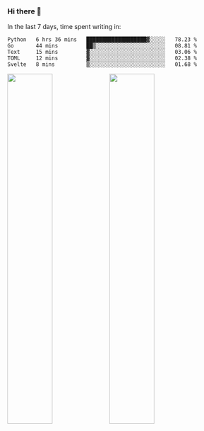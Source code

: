 ### Hi there 👋

In the last 7 days, time spent writing in:

<!--START_SECTION:waka-->
```text
Python   6 hrs 36 mins   ███████████████████▓░░░░░   78.23 % 
Go       44 mins         ██▒░░░░░░░░░░░░░░░░░░░░░░   08.81 % 
Text     15 mins         ▓░░░░░░░░░░░░░░░░░░░░░░░░   03.06 % 
TOML     12 mins         ▓░░░░░░░░░░░░░░░░░░░░░░░░   02.38 % 
Svelte   8 mins          ▒░░░░░░░░░░░░░░░░░░░░░░░░   01.68 % 
```
<!--END_SECTION:waka-->

<img src="https://wakatime.com/share/@jimtje/5d0c92de-08f8-4a72-8f2f-6a9693d1e318.svg" width=45% height=45%> <img src="https://wakatime.com/share/@jimtje/501498ae-bda5-4da7-a89d-b40bcdd5556d.svg" width=45% height=45%>

